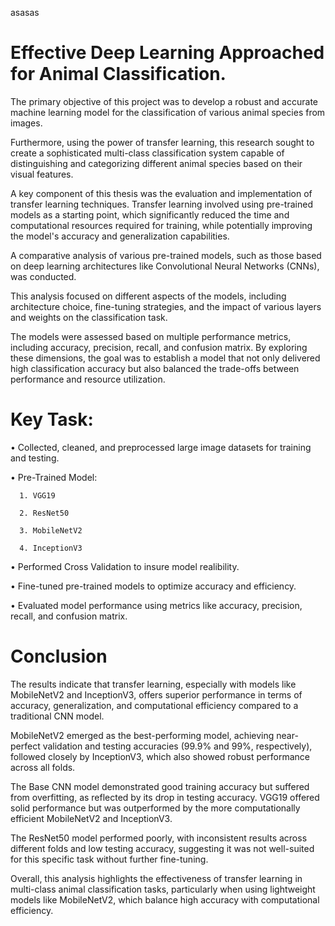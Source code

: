 asasas
# Effective Deep Learning Approached for Animal Classification.
The primary objective of this project was to develop a robust and accurate machine learning model for the classification of various animal species from images. 

Furthermore, using the power of transfer learning, this research sought to create a sophisticated multi-class classification system capable of distinguishing and categorizing different animal species based on their visual features.

A key component of this thesis was the evaluation and implementation of transfer learning techniques. Transfer learning involved using pre-trained models as a starting point, which significantly reduced the time and computational resources required for training, while potentially improving the model's accuracy and generalization capabilities.

A comparative analysis of various pre-trained models, such as those based on deep learning architectures like Convolutional Neural Networks (CNNs), was conducted.

This analysis focused on different aspects of the models, including architecture choice, fine-tuning strategies, and the impact of various layers and weights on the classification task.

The models were assessed based on multiple performance metrics, including accuracy, precision, recall, and confusion matrix. By exploring these dimensions, the goal was to establish a model that not only delivered high classification accuracy but also balanced the trade-offs between performance and resource utilization. 

# Key Task:

•	Collected, cleaned, and preprocessed large image datasets for training and testing.

•	Pre-Trained Model:

      1. VGG19
      
      2. ResNet50
      
      3. MobileNetV2
      
      4. InceptionV3
      

•	Performed Cross Validation to insure model realibility.

•	Fine-tuned pre-trained models to optimize accuracy and efficiency.

•	Evaluated model performance using metrics like accuracy, precision, recall, and confusion matrix.

# Conclusion

The results indicate that transfer learning, especially with models like MobileNetV2 and InceptionV3, offers superior performance in terms of accuracy, generalization, and computational efficiency compared to a traditional CNN model.

MobileNetV2 emerged as the best-performing model, achieving near-perfect validation and testing accuracies (99.9% and 99%, respectively), followed closely by InceptionV3, which also showed robust performance across all folds.

The Base CNN model demonstrated good training accuracy but suffered from overfitting, as reflected by its drop in testing accuracy. VGG19 offered solid performance but was outperformed by the more computationally efficient MobileNetV2 and InceptionV3.

The ResNet50 model performed poorly, with inconsistent results across different folds and low testing accuracy, suggesting it was not well-suited for this specific task without further fine-tuning.

Overall, this analysis highlights the effectiveness of transfer learning in multi-class animal classification tasks, particularly when using lightweight models like MobileNetV2, which balance high accuracy with computational efficiency.
